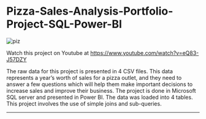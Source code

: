 # Pizza-Sales-Analysis-Portfolio-Project-SQL-Power-BI
![piz](https://github.com/user-attachments/assets/6035f8c9-9765-4dad-8f9a-349d049dc3b9)

Watch this project on Youtube at https://www.youtube.com/watch?v=eQ83-J57DZY

The raw data for this project is presented in 4 CSV files. This data represents a year’s worth of sales for a pizza outlet, and they need to answer a few questions which will help them make important decisions to increase sales and improve their business.
The project is done in Microsoft SQL server and presented in Power BI. The data was loaded into 4 tables. This project involves the use of simple joins and sub-queries.

---



